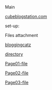 Main

<a href="http://www.cubeblogstation.com/">cubeblogstation.com</a>

set-up:

Files attachment 

<a href="https://bloggingcatz.blogspot.com/">bloggingcatz</a>

<a href="http://directore.stranky1.cz/">directory</a>

<a href="http://www.cubeblogstation.com/p/which-video-game-is-best-top-10-best.html?m=1">Page01-file</a>

<a href="http://www.cubeblogstation.com/p/blog-about-tech-reviews-and-more.html?m=1">Page02-file</a>

<a href="http://www.cubeblogstation.com/p/about-page.html?m=1">Page03-file</a>
